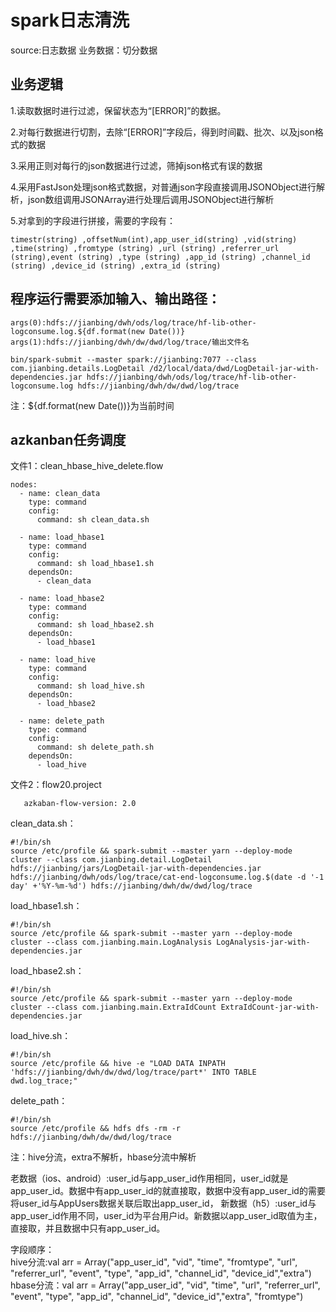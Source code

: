 # **spark日志清洗**
source:日志数据
业务数据：切分数据

业务逻辑
-------------------------------------------------------
1.读取数据时进行过滤，保留状态为“[ERROR]”的数据。

2.对每行数据进行切割，去除“[ERROR]”字段后，得到时间戳、批次、以及json格式的数据

3.采用正则对每行的json数据进行过滤，筛掉json格式有误的数据

4.采用FastJson处理json格式数据，对普通json字段直接调用JSONObject进行解析，json数组调用JSONArray进行处理后调用JSONObject进行解析

5.对拿到的字段进行拼接，需要的字段有：

    timestr(string) ,offsetNum(int),app_user_id(string) ,vid(string) ,time(string) ,fromtype (string) ,url (string) ,referrer_url (string),event (string) ,type (string) ,app_id (string) ,channel_id (string) ,device_id (string) ,extra_id (string)    

 程序运行需要添加输入、输出路径：     
---------------------------------------------------------
    args(0):hdfs://jianbing/dwh/ods/log/trace/hf-lib-other-logconsume.log.${df.format(new Date())}
    args(1):hdfs://jianbing/dwh/dw/dwd/log/trace/输出文件名

    bin/spark-submit --master spark://jianbing:7077 --class com.jianbing.details.LogDetail /d2/local/data/dwd/LogDetail-jar-with-dependencies.jar hdfs://jianbing/dwh/ods/log/trace/hf-lib-other-logconsume.log hdfs://jianbing/dwh/dw/dwd/log/trace
注：${df.format(new Date())}为当前时间

azkanban任务调度
--------------------------------------------------------
文件1：clean_hbase_hive_delete.flow

    nodes:
      - name: clean_data
        type: command
        config:
          command: sh clean_data.sh
    
      - name: load_hbase1
        type: command
        config:
          command: sh load_hbase1.sh
        dependsOn:
          - clean_data
    
      - name: load_hbase2
        type: command
        config:
          command: sh load_hbase2.sh
        dependsOn:
          - load_hbase1
    
      - name: load_hive
        type: command
        config:
          command: sh load_hive.sh
        dependsOn:
          - load_hbase2
    
      - name: delete_path
        type: command
        config:
          command: sh delete_path.sh
        dependsOn:
          - load_hive
文件2：flow20.project
       
       azkaban-flow-version: 2.0               

clean_data.sh：

    #!/bin/sh
    source /etc/profile && spark-submit --master yarn --deploy-mode cluster --class com.jianbing.detail.LogDetail hdfs://jianbing/jars/LogDetail-jar-with-dependencies.jar hdfs://jianbing/dwh/ods/log/trace/cat-end-logconsume.log.$(date -d '-1 day' +'%Y-%m-%d') hdfs://jianbing/dwh/dw/dwd/log/trace

load_hbase1.sh：

    #!/bin/sh
    source /etc/profile && spark-submit --master yarn --deploy-mode cluster --class com.jianbing.main.LogAnalysis LogAnalysis-jar-with-dependencies.jar

load_hbase2.sh：

    #!/bin/sh
    source /etc/profile && spark-submit --master yarn --deploy-mode cluster --class com.jianbing.main.ExtraIdCount ExtraIdCount-jar-with-dependencies.jar

load_hive.sh：

    #!/bin/sh
    source /etc/profile && hive -e "LOAD DATA INPATH 'hdfs://jianbing/dwh/dw/dwd/log/trace/part*' INTO TABLE dwd.log_trace;"

delete_path：

    #!/bin/sh
    source /etc/profile && hdfs dfs -rm -r hdfs://jianbing/dwh/dw/dwd/log/trace
                 
注：hive分流，extra不解析，hbase分流中解析

老数据（ios、android）:user_id与app_user_id作用相同，user_id就是app_user_id。数据中有app_user_id的就直接取，数据中没有app_user_id的需要将user_id与AppUsers数据关联后取出app_user_id，
新数据（h5）:user_id与app_user_id作用不同，user_id为平台用户id。新数据以app_user_id取值为主，直接取，并且数据中只有app_user_id。
                
字段顺序：            
hive分流:val arr = Array("app_user_id", "vid", "time", "fromtype", "url", "referrer_url", "event", "type", "app_id", "channel_id", "device_id","extra")
hbase分流：val arr = Array("app_user_id", "vid", "time", "url", "referrer_url", "event", "type", "app_id", "channel_id", "device_id","extra", "fromtype")
              
              
              
              


